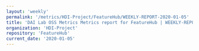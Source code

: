 ```yaml
---
layout: 'weekly'
permalink: '/metrics/HDI-Project/FeatureHub/WEEKLY-REPORT-2020-01-05'
title: 'DAI Lab OSS Metrics Metrics report for FeatureHub | WEEKLY-REPORT-2020-01-05'
organization: 'HDI-Project'
repository: 'FeatureHub'
current_date: '2020-01-05'
---
```

